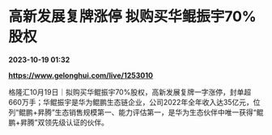 # 高新发展复牌涨停 拟购买华鲲振宇70%股权

**2023-10-19 01:32**

**https://www.gelonghui.com/live/1253010**

格隆汇10月19日｜拟购买华鲲振宇70%股权，高新发展复牌一字涨停，封单超660万手；华鲲振宇是华为鲲鹏生态链企业，公司2022年全年收入达35亿元，位列“鲲鹏+昇腾”生态销售规模第一、能力评估第一，是华为生态伙伴中唯一获得“鲲鹏+昇腾”双领先级认证的伙伴。